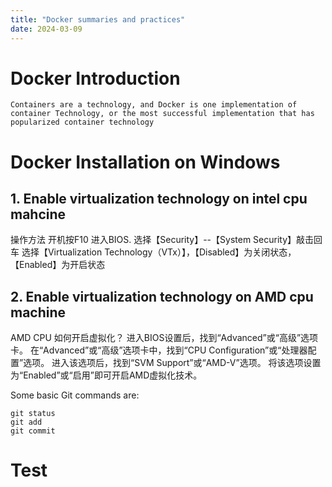 ```yaml
---
title: "Docker summaries and practices"
date: 2024-03-09
---
```


# Docker Introduction
```Containers are a technology, and Docker is one implementation of container Technology, or the most successful implementation that has popularized container technology```

# Docker Installation on Windows
## 1. Enable virtualization technology on intel cpu mahcine
操作方法
开机按F10 进入BIOS.
选择【Security】--【System Security】敲击回车
选择【Virtualization Technology（VTx）】，【Disabled】为关闭状态， 【Enabled】为开启状态
## 2. Enable virtualization technology on AMD cpu machine
AMD CPU 如何开启虚拟化？
进入BIOS设置后，找到“Advanced”或“高级”选项卡。 在“Advanced”或“高级”选项卡中，找到“CPU Configuration”或“处理器配置”选项。 进入该选项后，找到“SVM Support”或“AMD-V”选项。 将该选项设置为“Enabled”或“启用”即可开启AMD虚拟化技术。


Some basic Git commands are:
```
git status
git add
git commit
```
# Test
